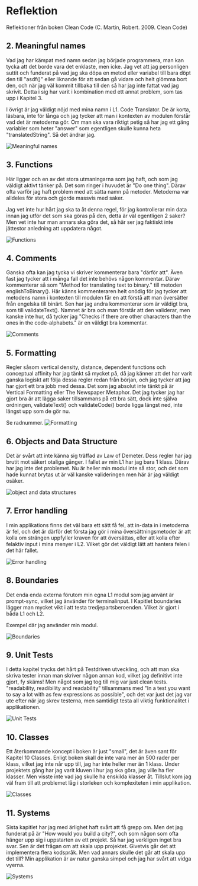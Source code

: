 # Reflektion
Reflektioner från boken Clean Code (C. Martin, Robert. 2009. Clean Code)

## 2. Meaningful names
Vad jag har kämpat med namn sedan jag började programmera, man kan tycka att det borde vara det enklaste, men icke. Jag vet att jag personligen suttit och funderat på vad jag ska döpa en metod eller variabel till bara döpt den till "asdf()" eller liknande för att sedan gå vidare och helt glömma bort den, och när jag väl kommit tillbaka till den så har jag inte fattat vad jag skrivit. Detta i sig har varit i kombination med ett annat problem, som tas upp i Kapitel 3.

I övrigt är jag väldigt nöjd med mina namn i L1. Code Translator. De är korta, läsbara, inte för långa och jag tycker att man i kontexten av modulen förstår vad det är metoderna gör. Om man ska vara riktigt petig så har jag ett gäng variabler som heter "answer" som egentligen skulle kunna heta "translatedString". Så det ändrar jag. 

![Meaningful names](img/Meaningful%20names.png)

## 3. Functions
Här ligger och en av det stora utmaningarna som jag haft, och som jag väldigt aktivt tänker på. Det som ringer i huvudet är "Do one thing". Därav ofta varför jag haft problem med att sätta namn på metoder. Metoderna var alldeles för stora och gjorde massvis med saker. 

Jag vet inte hur hårt jag ska ta åt denna regel, för jag kontrollerar min data innan jag utför det som ska göras på den, detta är väl egentligen 2 saker? Men vet inte hur man annars ska göra det, så här ser jag faktiskt inte jättestor anledning att uppdatera något.

![Functions](img/functions.png)

## 4. Comments
Ganska ofta kan jag tycka vi skriver kommenterar bara "därför att". Även fast jag tycker att i många fall det inte behövs någon kommentar. Därav kommenterar så som "Method for translating text to binary." till metoden englishToBinary(). Här känns kommenteraren helt onödig för jag tycker att metodens namn i kontexten till modulen får en att förstå att man översätter från engelska till binärt. Sen har jag andra kommenterar som är väldigt bra, som till validateText(). Namnet är bra och man förstår att den validerar, men kanske inte hur, då tycker jag "Checks if there are other characters than the ones in the code-alphabets." är en väldigt bra kommentar. 

![Comments](img/Comments.png)

## 5. Formatting
Regler såsom vertical density, distance, dependent functions och conceptual affinity har jag tänkt så mycket på, då jag känner att det har varit ganska logiskt att följa dessa regler redan från början, och jag tycker att jag har gjort ett bra jobb med dessa. Det som jag absolut inte tänkt på är Vertical Formatting eller The Newspaper Metaphor. Det jag tycker jag har gjort bra är att lägga saker tillsammans på ett bra sätt, dock inte själva ordningen, validateText() och validateCode() borde ligga längst ned, inte längst upp som de gör nu. 


Se radnummer.
![Formatting](img/Formatting.png)

## 6. Objects and Data Structure
Det är svårt att inte känna sig träffad av Law of Demeter. Dess regler har jag brutit mot säkert otaliga gånger. I fallet av min L1 har jag bara 1 klass. Därav har jag inte det problemet. Nu är heller min modul inte så stor, och det som hade kunnat brytas ut är väl kanske valideringen men här är jag väldigt osäker.  

![object and data structures](img/objects.png)

## 7. Error handling
I min applikations finns det väl bara ett sätt få fel, att in-data in i metoderna är fel, och det är därför det första jag gör i mina översättningsmetoder är att kolla om strängen uppfyller kraven för att översättas, eller att kolla efter felaktiv input i mina menyer i L2. Vilket gör det väldigt lätt att hantera felen i det här fallet. 

![Error handling](img/errorhandling.png)

## 8. Boundaries
Det enda enda externa förutom min egna L1 modul som jag använt är prompt-sync, vilket jag änvänder för terminalinput. I Kapitlet boundaries lägger man mycket vikt i att testa tredjepartsberoenden. Vilket är gjort i båda L1 och L2. 

Exempel där jag använder min modul. 

![Boundaries](img/boundaries.png)

## 9. Unit Tests
I detta kapitel trycks det hårt på Testdriven utveckling, och att man ska skriva tester innan man skriver någon annan kod, vilket jag definitivt inte gjort, fy skäms! Men något som jag tog till mig var just clean tests. "readability, readibility and readability" tillsammans med "In a test you want to say a lot with as few expressions as possible", och det var just det jag var ute efter när jag skrev testerna, men samtidigt testa all viktig funktionalitet i applikationen. 

![Unit Tests](img/unittests.png)

## 10. Classes
Ett återkommande koncept i boken är just "small", det är även sant för Kapitel 10 Classes. Enligt boken skall de inte vara mer än 500 rader per klass, vilket jag inte når upp till, jag har inte heller mer än 1 klass. Under projektets gång har jag varit kluven i hur jag ska göra, jag ville ha fler klasser. Men visste inte vad jag skulle ha enskilda klasser åt. Tillslut kom jag väl fram till att problemet låg i storleken och komplexiteten i min applikation.

![Classes](img/classes.png)

## 11. Systems
Sista kapitlet har jag med ärlighet haft svårt att få grepp om. Men det jag funderat på är "How would you build a city?", och som någon som ofta hänger upp sig i uppstarten av ett projekt. Så har jag verkligen inget bra svar. Sen är det frågan om att skala upp projektet. Givetvis går det att implementera flera kodspråk. Men vad annars skulle det går att skala upp det till? Min applikation är av natur ganska simpel och jag har svårt att vidga vyerna. 

![Systems](img/systems.png)